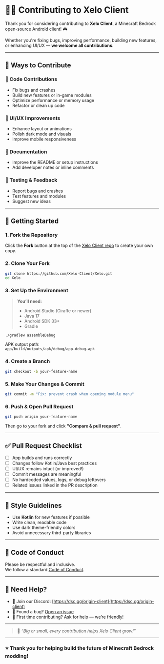 # 🧑‍💻 Contributing to Xelo Client

Thank you for considering contributing to **Xelo Client**, a Minecraft Bedrock open-source Android client! 🎮

Whether you're fixing bugs, improving performance, building new features, or enhancing UI/UX — **we welcome all contributions**.

---

## 🧩 Ways to Contribute

### 🔧 Code Contributions
- Fix bugs and crashes
- Build new features or in-game modules
- Optimize performance or memory usage
- Refactor or clean up code

### 🎨 UI/UX Improvements
- Enhance layout or animations
- Polish dark mode and visuals
- Improve mobile responsiveness

### 📝 Documentation
- Improve the README or setup instructions
- Add developer notes or inline comments

### 🧪 Testing & Feedback
- Report bugs and crashes
- Test features and modules
- Suggest new ideas

---

## 🚀 Getting Started

### 1. Fork the Repository
Click the **Fork** button at the top of the [Xelo Client repo](https://github.com/Xelo-Client/Xelo) to create your own copy.

### 2. Clone Your Fork
```bash
git clone https://github.com/Xelo-Client/Xelo.git
cd Xelo
```

### 3. Set Up the Environment
> **You’ll need:**
> - Android Studio (Giraffe or newer)
> - Java 17
> - Android SDK 33+
> - Gradle

```bash
./gradlew assembleDebug
```

APK output path:  
`app/build/outputs/apk/debug/app-debug.apk`

### 4. Create a Branch
```bash
git checkout -b your-feature-name
```

### 5. Make Your Changes & Commit
```bash
git commit -m "Fix: prevent crash when opening module menu"
```

### 6. Push & Open Pull Request
```bash
git push origin your-feature-name
```

Then go to your fork and click **"Compare & pull request"**.

---

## ✅ Pull Request Checklist

- [ ] App builds and runs correctly
- [ ] Changes follow Kotlin/Java best practices
- [ ] UI/UX remains intact (or improved!)
- [ ] Commit messages are meaningful
- [ ] No hardcoded values, logs, or debug leftovers
- [ ] Related issues linked in the PR description

---

## 🧪 Style Guidelines

- Use **Kotlin** for new features if possible
- Write clean, readable code
- Use dark theme-friendly colors
- Avoid unnecessary third-party libraries

---

## 🤝 Code of Conduct

Please be respectful and inclusive.  
We follow a standard [Code of Conduct](https://github.com/Xelo-Client/Xelo/blob/main/CODE_OF_CONDUCT.md).

---

## 🙌 Need Help?

- 💬 Join our Discord: [https://dsc.gg/origin-client](https://dsc.gg/origin-client)
- 🐞 Found a bug? [Open an issue](https://github.com/Xelo-Client/Xelo/issues)
- 🧠 First time contributing? Ask for help — we’re friendly!

---

> 🧠 *“Big or small, every contribution helps Xelo Client grow!”*

---

### ⭐ Thank you for helping build the future of Minecraft Bedrock modding!
